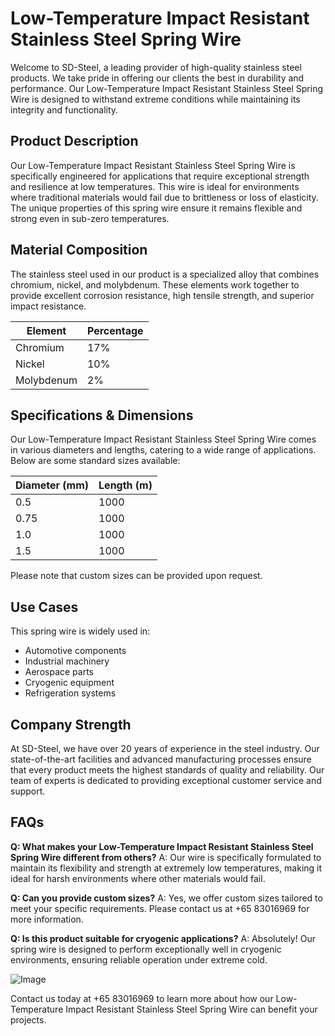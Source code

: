 # Low-Temperature Impact Resistant Stainless Steel Spring Wire

Welcome to SD-Steel, a leading provider of high-quality stainless steel products. We take pride in offering our clients the best in durability and performance. Our Low-Temperature Impact Resistant Stainless Steel Spring Wire is designed to withstand extreme conditions while maintaining its integrity and functionality.

## Product Description
Our Low-Temperature Impact Resistant Stainless Steel Spring Wire is specifically engineered for applications that require exceptional strength and resilience at low temperatures. This wire is ideal for environments where traditional materials would fail due to brittleness or loss of elasticity. The unique properties of this spring wire ensure it remains flexible and strong even in sub-zero temperatures.

## Material Composition
The stainless steel used in our product is a specialized alloy that combines chromium, nickel, and molybdenum. These elements work together to provide excellent corrosion resistance, high tensile strength, and superior impact resistance.

| Element | Percentage |
|---------|------------|
| Chromium| 17%        |
| Nickel   | 10%        |
| Molybdenum | 2%      |

## Specifications & Dimensions
Our Low-Temperature Impact Resistant Stainless Steel Spring Wire comes in various diameters and lengths, catering to a wide range of applications. Below are some standard sizes available:

| Diameter (mm) | Length (m) |
|---------------|------------|
| 0.5           | 1000       |
| 0.75          | 1000       |
| 1.0           | 1000       |
| 1.5           | 1000       |

Please note that custom sizes can be provided upon request.

## Use Cases
This spring wire is widely used in:
- Automotive components
- Industrial machinery
- Aerospace parts
- Cryogenic equipment
- Refrigeration systems

## Company Strength
At SD-Steel, we have over 20 years of experience in the steel industry. Our state-of-the-art facilities and advanced manufacturing processes ensure that every product meets the highest standards of quality and reliability. Our team of experts is dedicated to providing exceptional customer service and support.

## FAQs
**Q: What makes your Low-Temperature Impact Resistant Stainless Steel Spring Wire different from others?**
A: Our wire is specifically formulated to maintain its flexibility and strength at extremely low temperatures, making it ideal for harsh environments where other materials would fail.

**Q: Can you provide custom sizes?**
A: Yes, we offer custom sizes tailored to meet your specific requirements. Please contact us at +65 83016969 for more information.

**Q: Is this product suitable for cryogenic applications?**
A: Absolutely! Our spring wire is designed to perform exceptionally well in cryogenic environments, ensuring reliable operation under extreme cold.

![Image](https://github.com/user-attachments/assets/2567258e-e124-4816-932d-1809bd27ef0b)

Contact us today at +65 83016969 to learn more about how our Low-Temperature Impact Resistant Stainless Steel Spring Wire can benefit your projects.